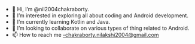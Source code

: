 - 👋 Hi, I’m @nil2004chakraborty.
- 👀 I’m interested in exploring all about coding and Android development.
- 🌱 I’m currently learning Kotlin and Java.
- 💞️ I’m looking to collaborate on various types of thing related to Android.
- 📫 How to reach me -chakraborty.nilakshi2004@gmail.com

<!---
nil2004chakraborty/nil2004chakraborty is a ✨ special ✨ repository because its `README.md` (this file) appears on your GitHub profile.
You can click the Preview link to take a look at your changes.
--->
